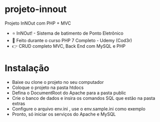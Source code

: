 # projeto-innout
Projeto InNOut com PHP + MVC

- ⭐ InNOut! - Sistema de batimento de Ponto Eletrônico
- 🚀 Feito durante o curso PHP 7 Completo - Udemy (Cod3r)
- 👉 CRUD completo MVC, Back End com MySQL e PHP

# Instalação

- Baixe ou clone o projeto no seu computador
- Coloque o projeto na pasta htdocs
- Defina o DocumentRoot do Apache para a pasta public
- Crie o banco de dados e insira os comandos SQL que estão na pasta extras
- Configure o arquivo env.ini , use o env.sample.ini como exemplo
- Pronto, só iniciar os serviços do Apache e MySQL
